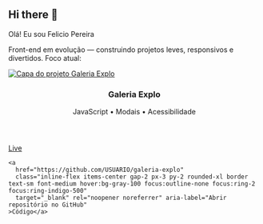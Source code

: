 ## Hi there 👋
Olá! Eu sou Felicio Pereira

Front-end em evolução — construindo projetos leves, responsivos e divertidos.
Foco atual: 

<!-- Card de projeto (HTML + Tailwind) -->
<article
  class="max-w-sm w-full rounded-2xl shadow p-4 transition-transform transform hover:-translate-y-1 hover:shadow-lg bg-white dark:bg-gray-800"
  role="article" aria-labelledby="card-title-1"
>
  <a
    href="https://USUARIO.github.io/galeria-explo"
    class="block rounded-md focus:outline-none focus:ring-2 focus:ring-offset-2 focus:ring-indigo-500"
    aria-label="Abrir demo Galeria Explo"
    target="_blank" rel="noopener noreferrer"
  >
    <img src="./capa-projeto.png" alt="Capa do projeto Galeria Explo" class="w-full h-40 object-cover rounded-xl" />
  </a>

  <header class="mt-3">
    <h3 id="card-title-1" class="text-lg font-semibold text-gray-900 dark:text-gray-100">Galeria Explo</h3>
    <p class="text-sm text-gray-600 dark:text-gray-300 mt-1">JavaScript • Modais • Acessibilidade</p>
  </header>

  <div class="mt-4 flex gap-2">
    <a
      href="https://USUARIO.github.io/galeria-explo"
      class="inline-flex items-center gap-2 px-3 py-2 rounded-xl bg-indigo-600 text-white text-sm font-medium hover:bg-indigo-700 focus:outline-none focus:ring-2 focus:ring-indigo-500"
      target="_blank" rel="noopener noreferrer" aria-label="Abrir demo ao vivo"
    >Live</a>

    <a
      href="https://github.com/USUARIO/galeria-explo"
      class="inline-flex items-center gap-2 px-3 py-2 rounded-xl border text-sm font-medium hover:bg-gray-100 focus:outline-none focus:ring-2 focus:ring-indigo-500"
      target="_blank" rel="noopener noreferrer" aria-label="Abrir repositório no GitHub"
    >Código</a>
  </div>
</article>
